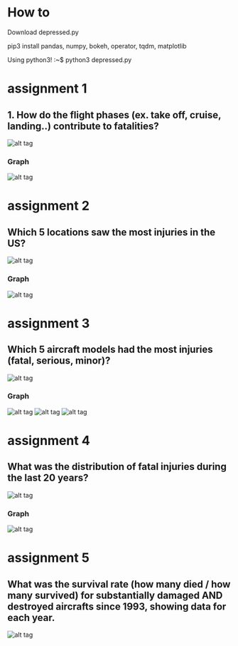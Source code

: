 # How to

Download depressed.py



pip3 install pandas, numpy, bokeh, operator, tqdm, matplotlib

Using python3!
:~$ python3 depressed.py


# assignment 1

## 1. How do the flight phases (ex. take off, cruise, landing..) contribute to fatalities?
![alt tag](https://github.com/szEIgo/DepressedYear/blob/master/1snip.png)
### Graph
![alt tag](https://github.com/szEIgo/DepressedYear/blob/master/1.png)

# assignment 2
## Which 5 locations saw the most injuries in the US?
![alt tag](https://github.com/szEIgo/DepressedYear/blob/master/2snip.png)
### Graph
![alt tag](https://github.com/szEIgo/DepressedYear/blob/master/2.png)

# assignment 3
## Which 5 aircraft models had the most injuries (fatal, serious, minor)?
![alt tag](https://github.com/szEIgo/DepressedYear/blob/master/3snip.png)

### Graph

![alt tag](https://github.com/szEIgo/DepressedYear/blob/master/31.png)
![alt tag](https://github.com/szEIgo/DepressedYear/blob/master/32.png)
![alt tag](https://github.com/szEIgo/DepressedYear/blob/master/33.png)

# assignment 4
## What was the distribution of fatal injuries during the last 20 years?
![alt tag](https://github.com/szEIgo/DepressedYear/blob/master/4snip.png)
### Graph
![alt tag](https://github.com/szEIgo/DepressedYear/blob/master/4.png)

# assignment 5
##  What was the survival rate (how many died / how many survived) for substantially damaged AND destroyed aircrafts since 1993, showing data for each year.
![alt tag](https://github.com/szEIgo/DepressedYear/blob/master/5snip.png)
